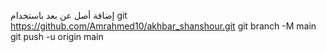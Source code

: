 إضافة أصل عن بعد باستخدام git https://github.com/Amrahmed10/akhbar_shanshour.git
 git branch -M main 
git push -u origin main
